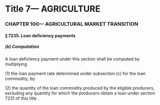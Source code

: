 
# Title 7— AGRICULTURE
### CHAPTER 100— AGRICULTURAL MARKET TRANSITION
#### § 7235. Loan deficiency payments
##### (b) Computation

A loan deficiency payment under this section shall be computed by multiplying

(1) the loan payment rate determined under subsection (c) for the loan commodity; by

(2) the quantity of the loan commodity produced by the eligible producers, excluding any quantity for which the producers obtain a loan under section 7231 of this title .
